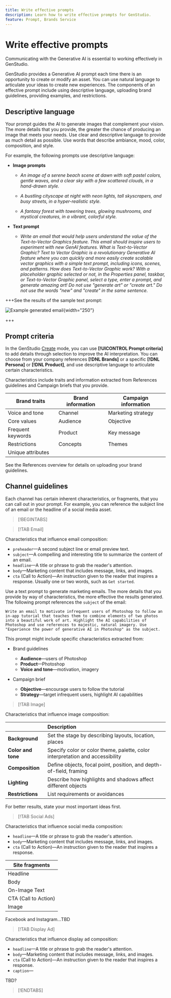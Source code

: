 ```yaml
---
title: Write effective prompts
description: Learn how to write effective prompts for GenStudio.
feature: Prompt, Brands Service
---
```


# Write effective prompts

Communicating with the Generative AI is essential to working effectively in GenStudio.

GenStudio provides a Generative AI prompt each time there is an opportunity to create or modify an asset. You can use natural language to articulate your ideas to create new experiences. The components of an effective prompt include using descriptive language, uploading brand guidelines, providing examples, and restrictions.

## Descriptive language

Your prompt guides the AI to generate images that complement your vision. The more details that you provide, the greater the chance of producing an image that meets your needs. Use clear and descriptive language to provide as much detail as possible. Use words that describe ambiance, mood, color, composition, and style.

For example, the following prompts use descriptive language:

- **Image prompts**

  - _An image of a serene beach scene at dawn with soft pastel colors, gentle waves, and a clear sky with a few scattered clouds, in a hand-drawn style._

  - _A bustling cityscape at night with neon lights, tall skyscrapers, and busy streets, in a hyper-realistic style._

  - _A fantasy forest with towering trees, glowing mushrooms, and mystical creatures, in a vibrant, colorful style._

- **Text prompt**

  - _Write an email that would help users understand the value of the Text-to-Vector Graphics feature. This email should inspire users to experiment with new GenAI features. What is Text-to-Vector Graphic? Text to Vector Graphic is a revolutionary Generative AI feature where you can quickly and more easily create scalable vector graphics with a simple text prompt, including icons, scenes, and patterns. How does Text-to-Vector Graphic work? With a placeholder graphic selected or not, in the Properties panel, taskbar, or Text-to-Vector Graphic panel, select a type, enter a prompt, and generate amazing art! Do not use "generate art" or "create art." Do not use the words "new" and "create" in the same sentence._

+++See the results of the sample text prompt:

![Example generated email](../assets/text-prompt.png){width="250"}

+++

## Prompt criteria

In the GenStudio [Create](./create/overview.md) mode, you can use **[!UICONTROL Prompt criteria]** to add details through selection to improve the AI interpretation. You can choose from your company references **[!DNL Brands]** or a specific **[!DNL Persona]** or **[!DNL Product]**, and use descriptive language to articulate certain characteristics.

Characteristics include traits and information extracted from References guidelines and Campaign briefs that you provide.

| Brand traits     | Brand information | Campaign information |
| ---------------- | ----------------- | -------------------- |
| Voice and tone   | Channel           | Marketing strategy   |
| Core values      | Audience          | Objective            |
| Frequent keywords | Product          | Key message          |
| Restrictions     | Concepts          | Themes               |
| Unique attributes | | |

See the References overview for details on uploading your brand guidelines.

## Channel guidelines

Each channel has certain inherent characteristics, or fragments, that you can call out in your prompt. For example, you can reference the subject line of an email or the headline of a social media asset.

>[!BEGINTABS]

>[!TAB Email]

Characteristics that influence email composition:

- `preheader`—A second subject line or email preview text.
- `subject`—A compelling and interesting title to summarize the content of an email.
- `headline`—A title or phrase to grab the reader's attention.
- `body`—Marketing content that includes message, links, and images.
- `cta` (Call to Action)—An instruction given to the reader that inspires a response. Usually one or two words, such as `Get started`.

Use a text prompt to generate marketing emails. The more details that you provide by way of characteristics, the more effective the results generated. The following prompt references the `subject` of the email:

```text
Write an email to motivate infrequent users of Photoshop to follow an in-app tutorial that teaches them to combine elements of two photos into a beautiful work of art. Highlight the AI capabilities of Photoshop and use references to majestic, natural imagery. Use "Experience the power of generative AI in Photoshop" as the subject.
```

This prompt might include specific characteristics extracted from:

- Brand guidelines

  - **Audience**—users of Photoshop
  - **Product**—Photoshop
  - **Voice and tone**—motivation, imagery

- Campaign brief

  - **Objective**—encourage users to follow the tutorial
  - **Strategy**—target infrequent users, highlight AI capabilities

>[!TAB Image]

Characteristics that influence image composition:

|   | Description |
| -------------- | :---------- |
| **Background** | Set the stage by describing layouts, location, places |
| **Color and tone** |Specify color or color theme, palette, color interpretation and accessibility |
| **Composition** | Define objects, focal point, position, and depth-of-field, framing |
| **Lighting** | Describe how highlights and shadows affect different objects|
| **Restrictions** | List requirements or avoidances |

For better results, state your most important ideas first.

>[!TAB Social Ads]

Characteristics that influence social media composition:

- `headline`—A title or phrase to grab the reader's attention.
- `body`—Marketing content that includes message, links, and images.
- `cta` (Call to Action)—An instruction given to the reader that inspires a response.

| Site fragments      |
| ------------------- |
| Headline            |
| Body                |
| On-Image Text       |
| CTA (Call to Action) |
| Image               |

Facebook and Instagram...TBD

>[!TAB Display Ad]

Characteristics that influence display ad composition:

- `headline`—A title or phrase to grab the reader's attention.
- `body`—Marketing content that includes message, links, and images.
- `cta` (Call to Action)—An instruction given to the reader that inspires a response.
- `caption`—

TBD?

>[!ENDTABS]
